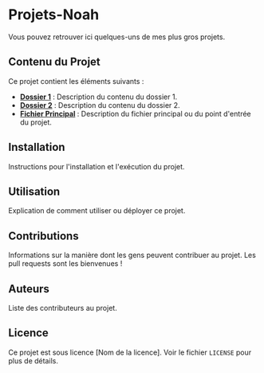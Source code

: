 # Projets-Noah

Vous pouvez retrouver ici quelques-uns de mes plus gros projets.

## Contenu du Projet

Ce projet contient les éléments suivants :

- **[Dossier 1](lien_vers_dossier_1)** : Description du contenu du dossier 1.
- **[Dossier 2](lien_vers_dossier_2)** : Description du contenu du dossier 2.
- **[Fichier Principal](lien_vers_fichier_principal)** : Description du fichier principal ou du point d'entrée du projet.

## Installation

Instructions pour l'installation et l'exécution du projet.

## Utilisation

Explication de comment utiliser ou déployer ce projet.

## Contributions

Informations sur la manière dont les gens peuvent contribuer au projet. Les pull requests sont les bienvenues !

## Auteurs

Liste des contributeurs au projet.

## Licence

Ce projet est sous licence [Nom de la licence]. Voir le fichier `LICENSE` pour plus de détails.